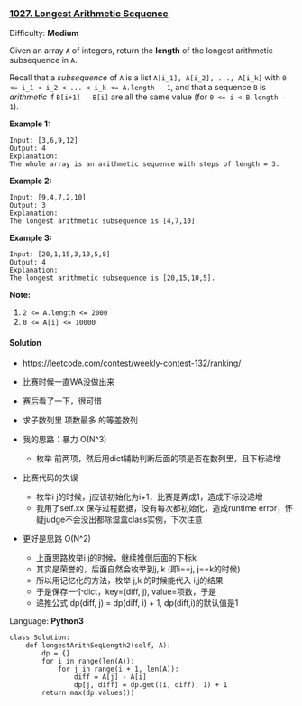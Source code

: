 ### [1027\. Longest Arithmetic Sequence](https://leetcode.com/contest/weekly-contest-132/problems/longest-arithmetic-sequence/)

Difficulty: **Medium**

Given an array `A` of integers, return the **length** of the longest arithmetic subsequence in `A`.

Recall that a _subsequence_ of `A` is a list `A[i_1], A[i_2], ..., A[i_k]` with `0 <= i_1 < i_2 < ... < i_k <= A.length - 1`, and that a sequence `B` is _arithmetic_ if `B[i+1] - B[i]` are all the same value (for `0 <= i < B.length - 1`).

**Example 1:**

```
Input: [3,6,9,12]
Output: 4
Explanation: 
The whole array is an arithmetic sequence with steps of length = 3.
```


**Example 2:**

```
Input: [9,4,7,2,10]
Output: 3
Explanation: 
The longest arithmetic subsequence is [4,7,10].
```


**Example 3:**

```
Input: [20,1,15,3,10,5,8]
Output: 4
Explanation: 
The longest arithmetic subsequence is [20,15,10,5].
```


**Note:**

1.  `2 <= A.length <= 2000`
2.  `0 <= A[i] <= 10000`


#### Solution
- https://leetcode.com/contest/weekly-contest-132/ranking/
- 比赛时候一直WA没做出来
- 赛后看了一下，很可惜
- 求子数列里 项数最多 的等差数列

- 我的思路：暴力 O(N^3)
    - 枚举 前两项，然后用dict辅助判断后面的项是否在数列里，且下标递增
- 比赛代码的失误
    - 枚举i j的时候，j应该初始化为i+1，比赛是弄成1，造成下标没递增
    - 我用了self.xx 保存过程数据，没有每次都初始化，造成runtime error，怀疑judge不会没出都除湿盒class实例，下次注意

- 更好是思路 O(N^2)
    - 上面思路枚举i j的时候，继续推倒后面的下标k
    - 其实是荣誉的，后面自然会枚举到j, k (即i==j, j==k的时候)
    - 所以用记忆化的方法，枚举 j,k 的时候能代入 i,j的结果
    - 于是保存一个dict，key=(diff, j), value=项数，于是
    - 递推公式 dp(diff, j) = dp(diff, i) + 1, dp(diff,i)的默认值是1
    


Language: **Python3**

```python3
class Solution:
    def longestArithSeqLength2(self, A):
        dp = {}
        for i in range(len(A)):
            for j in range(i + 1, len(A)):
                diff = A[j] - A[i]
                dp[j, diff] = dp.get((i, diff), 1) + 1
        return max(dp.values())
        
```